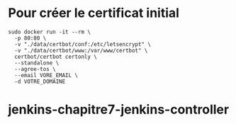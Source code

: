 # Pour créer le certificat initial

```
sudo docker run -it --rm \
  -p 80:80 \
  -v "./data/certbot/conf:/etc/letsencrypt" \
  -v "./data/certbot/www:/var/www/certbot" \
  certbot/certbot certonly \
  --standalone \
  --agree-tos \
  --email VORE_EMAIL \
  -d VOTRE_DOMAINE
```
# jenkins-chapitre7-jenkins-controller
